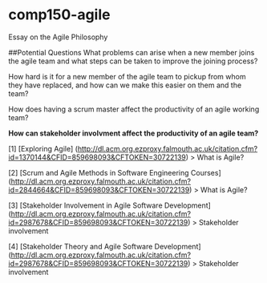 # comp150-agile
Essay on the Agile Philosophy

##Potential Questions
What problems can arise when a new member joins the agile team and what steps can be taken to improve the joining process?

How hard is it for a new member of the agile team to pickup from whom they have replaced, and how can we make this easier on them and the team?

How does having a scrum master affect the productivity of an agile working team?

**How can stakeholder involvment affect the productivity of an agile team?**

[1] [Exploring Agile] (http://dl.acm.org.ezproxy.falmouth.ac.uk/citation.cfm?id=1370144&CFID=859698093&CFTOKEN=30722139) > What is Agile?

[2] [Scrum and Agile Methods in Software Engineering Courses] (http://dl.acm.org.ezproxy.falmouth.ac.uk/citation.cfm?id=2844664&CFID=859698093&CFTOKEN=30722139) > What is Agile?

[3] [Stakeholder Involvement in Agile Software Development] (http://dl.acm.org.ezproxy.falmouth.ac.uk/citation.cfm?id=2987678&CFID=859698093&CFTOKEN=30722139) > Stakeholder involvement

[4] [Stakeholder Theory and Agile Software Development] (http://dl.acm.org.ezproxy.falmouth.ac.uk/citation.cfm?id=2987678&CFID=859698093&CFTOKEN=30722139) > Stakeholder involvement
